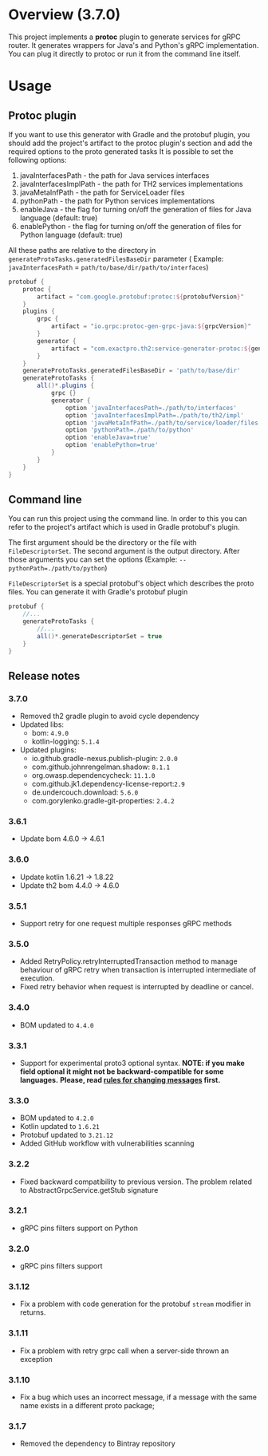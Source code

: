 # Overview (3.7.0)

This project implements a **protoc** plugin to generate services for gRPC router. It generates wrappers for Java's and
Python's gRPC implementation. You can plug it directly to protoc or run it from the command line itself.

# Usage

## Protoc plugin

If you want to use this generator with Gradle and the protobuf plugin, you should add the project's artifact to the
protoc plugin's section and add the required options to the proto generated tasks It is possible to set the following
options:

1. javaInterfacesPath - the path for Java services interfaces
1. javaInterfacesImplPath - the path for TH2 services implementations
1. javaMetaInfPath - the path for ServiceLoader files
1. pythonPath - the path for Python services implementations
1. enableJava - the flag for turning on/off the generation of files for Java language (default: true)
1. enablePython - the flag for turning on/off the generation of files for Python language (default: true)

All these paths are relative to the directory in  ``generateProtoTasks.generatedFilesBaseDir`` parameter (
Example: `javaInterfacesPath` = `path/to/base/dir/path/to/interfaces`)

```groovy
protobuf {
    protoc {
        artifact = "com.google.protobuf:protoc:${protobufVersion}"
    }
    plugins {
        grpc {
            artifact = "io.grpc:protoc-gen-grpc-java:${grpcVersion}"
        }
        generator {
            artifact = "com.exactpro.th2:service-generator-protoc:${generatorVersion}:all@jar"
        }
    }
    generateProtoTasks.generatedFilesBaseDir = 'path/to/base/dir'
    generateProtoTasks {
        all()*.plugins {
            grpc {}
            generator {
                option 'javaInterfacesPath=./path/to/interfaces'
                option 'javaInterfacesImplPath=./path/to/th2/impl'
                option 'javaMetaInfPath=./path/to/service/loader/files'
                option 'pythonPath=./path/to/python'
                option 'enableJava=true'
                option 'enablePython=true'
            }
        }
    }
}
```

## Command line

You can run this project using the command line. In order to this you can refer to the project's artifact which is used
in Gradle protobuf's plugin.

The first argument should be the directory or the file with ``FileDescriptorSet``. The second argument is the output
directory. After those arguments you can set the options (Example: `--pythonPath=./path/to/python`)

``FileDescriptorSet`` is a special protobuf's object which describes the proto files. You can generate it with Gradle's
protobuf plugin

```groovy
protobuf {
    //...
    generateProtoTasks {
        //...
        all()*.generateDescriptorSet = true
    }
}
```

## Release notes

### 3.7.0

* Removed th2 gradle plugin to avoid cycle dependency 
* Updated libs:
  * bom: `4.9.0`
  * kotlin-logging: `5.1.4`
* Updated plugins:
  * io.github.gradle-nexus.publish-plugin: `2.0.0`
  * com.github.johnrengelman.shadow: `8.1.1`
  * org.owasp.dependencycheck: `11.1.0`
  * com.github.jk1.dependency-license-report:`2.9`
  * de.undercouch.download: `5.6.0`
  * com.gorylenko.gradle-git-properties: `2.4.2`

### 3.6.1

* Update bom 4.6.0 -> 4.6.1

### 3.6.0

* Update kotlin 1.6.21 -> 1.8.22
* Update th2 bom 4.4.0 -> 4.6.0

### 3.5.1

* Support retry for one request multiple responses gRPC methods

### 3.5.0

* Added RetryPolicy.retryInterruptedTransaction method to manage behaviour of gRPC retry 
  when transaction is interrupted intermediate of execution.
* Fixed retry behavior when request is interrupted by deadline or cancel.

### 3.4.0

* BOM updated to `4.4.0`

### 3.3.1

* Support for experimental proto3 optional syntax.
  **NOTE: if you make field optional it might not be backward-compatible for some languages.**
  **Please, read [rules for changing messages](https://protobuf.dev/programming-guides/proto3/#updating) first.**

### 3.3.0

+ BOM updated to `4.2.0`
+ Kotlin updated to `1.6.21`
+ Protobuf updated to `3.21.12`
+ Added GitHub workflow with vulnerabilities scanning

### 3.2.2

* Fixed backward compatibility to previous version. The problem related to AbstractGrpcService.getStub signature

### 3.2.1

* gRPC pins filters support on Python

### 3.2.0

* gRPC pins filters support

### 3.1.12

* Fix a problem with code generation for the protobuf `stream` modifier in returns.

### 3.1.11

* Fix a problem with retry grpc call when a server-side thrown an exception

### 3.1.10

* Fix a bug which uses an incorrect message, if a message with the same name exists in a different proto package;

### 3.1.7

* Removed the dependency to Bintray repository

